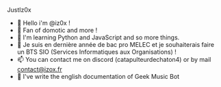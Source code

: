 JustIz0x
- 👋 Hello i'm @iz0x !
- 👀 Fan of domotic and more !
- 🌱 I'm learning Python and JavaScript and so more things.
- 💞️ Je suis en dernière année de bac pro MELEC et je souhaiterais faire un BTS SIO (Services Informatiques aux Organisations) !
- 📫 You can contact me on discord (catapulteurdechaton4) or by mail contact@izox.fr
- 🤖 I've write the english documentation of Geek Music Bot

